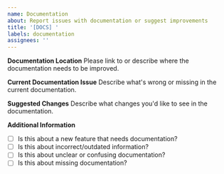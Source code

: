```yaml
---
name: Documentation
about: Report issues with documentation or suggest improvements
title: '[DOCS] '
labels: documentation
assignees: ''
---
```


**Documentation Location**
Please link to or describe where the documentation needs to be improved.

**Current Documentation Issue**
Describe what's wrong or missing in the current documentation.

**Suggested Changes**
Describe what changes you'd like to see in the documentation.

**Additional Information**
- [ ] Is this about a new feature that needs documentation?
- [ ] Is this about incorrect/outdated information?
- [ ] Is this about unclear or confusing documentation?
- [ ] Is this about missing documentation?
